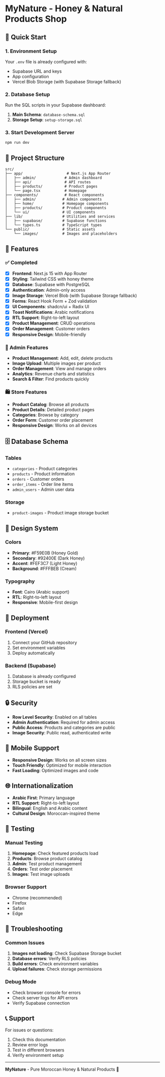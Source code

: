 # MyNature - Honey & Natural Products Shop

## 🚀 Quick Start

### 1. Environment Setup

Your `.env` file is already configured with:

- Supabase URL and keys
- App configuration
- Vercel Blob Storage (with Supabase Storage fallback)

### 2. Database Setup

Run the SQL scripts in your Supabase dashboard:

1. **Main Schema**: `database-schema.sql`
2. **Storage Setup**: `setup-storage.sql`

### 3. Start Development Server

```bash
npm run dev
```

## 📁 Project Structure

```
src/
├── app/                    # Next.js App Router
│   ├── admin/             # Admin dashboard
│   ├── api/               # API routes
│   ├── products/          # Product pages
│   └── page.tsx           # Homepage
├── components/            # React components
│   ├── admin/            # Admin components
│   ├── home/             # Homepage components
│   ├── products/         # Product components
│   └── ui/               # UI components
├── lib/                  # Utilities and services
│   ├── supabase/         # Supabase functions
│   └── types.ts          # TypeScript types
└── public/               # Static assets
    └── images/           # Images and placeholders
```

## 🔧 Features

### ✅ Completed

- [x] **Frontend**: Next.js 15 with App Router
- [x] **Styling**: Tailwind CSS with honey theme
- [x] **Database**: Supabase with PostgreSQL
- [x] **Authentication**: Admin-only access
- [x] **Image Storage**: Vercel Blob (with Supabase Storage fallback)
- [x] **Forms**: React Hook Form + Zod validation
- [x] **UI Components**: shadcn/ui + Radix UI
- [x] **Toast Notifications**: Arabic notifications
- [x] **RTL Support**: Right-to-left layout
- [x] **Product Management**: CRUD operations
- [x] **Order Management**: Customer orders
- [x] **Responsive Design**: Mobile-friendly

### 🎯 Admin Features

- **Product Management**: Add, edit, delete products
- **Image Upload**: Multiple images per product
- **Order Management**: View and manage orders
- **Analytics**: Revenue charts and statistics
- **Search & Filter**: Find products quickly

### 🛍️ Store Features

- **Product Catalog**: Browse all products
- **Product Details**: Detailed product pages
- **Categories**: Browse by category
- **Order Form**: Customer order placement
- **Responsive Design**: Works on all devices

## 🗄️ Database Schema

### Tables

- `categories` - Product categories
- `products` - Product information
- `orders` - Customer orders
- `order_items` - Order line items
- `admin_users` - Admin user data

### Storage

- `product-images` - Product image storage bucket

## 🎨 Design System

### Colors

- **Primary**: #F59E0B (Honey Gold)
- **Secondary**: #92400E (Dark Honey)
- **Accent**: #FEF3C7 (Light Honey)
- **Background**: #FFFBEB (Cream)

### Typography

- **Font**: Cairo (Arabic support)
- **RTL**: Right-to-left layout
- **Responsive**: Mobile-first design

## 🚀 Deployment

### Frontend (Vercel)

1. Connect your GitHub repository
2. Set environment variables
3. Deploy automatically

### Backend (Supabase)

1. Database is already configured
2. Storage bucket is ready
3. RLS policies are set

## 🔒 Security

- **Row Level Security**: Enabled on all tables
- **Admin Authentication**: Required for admin access
- **Public Access**: Products and categories are public
- **Image Security**: Public read, authenticated write

## 📱 Mobile Support

- **Responsive Design**: Works on all screen sizes
- **Touch Friendly**: Optimized for mobile interaction
- **Fast Loading**: Optimized images and code

## 🌐 Internationalization

- **Arabic First**: Primary language
- **RTL Support**: Right-to-left layout
- **Bilingual**: English and Arabic content
- **Cultural Design**: Moroccan-inspired theme

## 🧪 Testing

### Manual Testing

1. **Homepage**: Check featured products load
2. **Products**: Browse product catalog
3. **Admin**: Test product management
4. **Orders**: Test order placement
5. **Images**: Test image uploads

### Browser Support

- Chrome (recommended)
- Firefox
- Safari
- Edge

## 🐛 Troubleshooting

### Common Issues

1. **Images not loading**: Check Supabase Storage bucket
2. **Database errors**: Verify RLS policies
3. **Build errors**: Check environment variables
4. **Upload failures**: Check storage permissions

### Debug Mode

- Check browser console for errors
- Check server logs for API errors
- Verify Supabase connection

## 📞 Support

For issues or questions:

1. Check this documentation
2. Review error logs
3. Test in different browsers
4. Verify environment setup

---

**MyNature** - Pure Moroccan Honey & Natural Products 🍯
